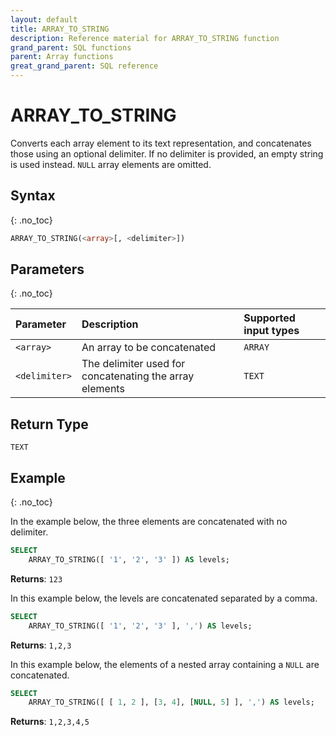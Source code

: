 ```yaml
---
layout: default
title: ARRAY_TO_STRING
description: Reference material for ARRAY_TO_STRING function
grand_parent: SQL functions
parent: Array functions
great_grand_parent: SQL reference
---
```


# ARRAY\_TO\_STRING

Converts each array element to its text representation, and concatenates those using an optional delimiter. If no delimiter is provided, an empty string is used instead. `NULL` array elements are omitted.

## Syntax
{: .no_toc}

```sql
ARRAY_TO_STRING(<array>[, <delimiter>])
```

## Parameters 
{: .no_toc} 

| Parameter     | Description                            | Supported input types | 
| :------------- | :------------------------------------ |:---------|
| `<array>`       | An array to be concatenated | `ARRAY` |
| `<delimiter>` | The delimiter used for concatenating the array elements | `TEXT` | 

## Return Type
`TEXT`

## Example
{: .no_toc}

In the example below, the three elements are concatenated with no delimiter.

```sql
SELECT
	ARRAY_TO_STRING([ '1', '2', '3' ]) AS levels;
```

**Returns**: `123`

In this example below, the levels are concatenated separated by a comma. 

```sql
SELECT
	ARRAY_TO_STRING([ '1', '2', '3' ], ',') AS levels;
```

**Returns**: `1,2,3`

In this example below, the elements of a nested array containing a `NULL` are concatenated. 

```sql
SELECT
	ARRAY_TO_STRING([ [ 1, 2 ], [3, 4], [NULL, 5] ], ',') AS levels;
```

**Returns**: `1,2,3,4,5`
